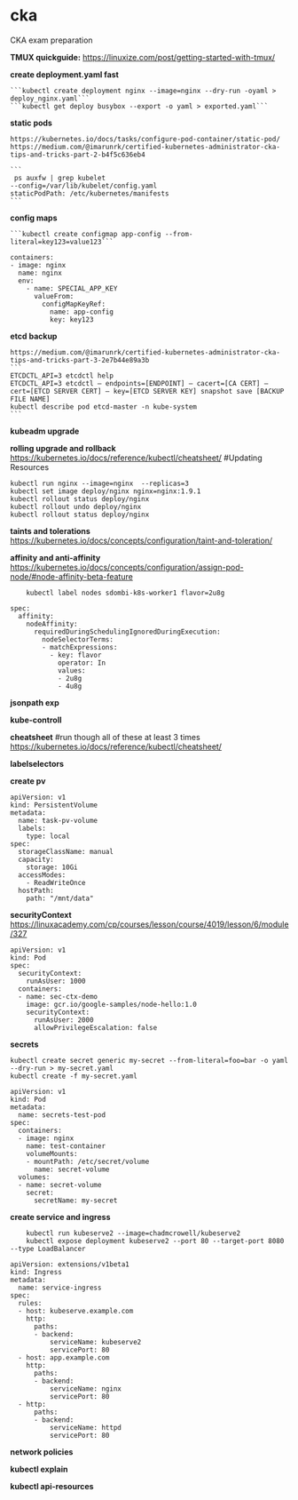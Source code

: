 # cka
CKA exam preparation

**TMUX quickguide:** https://linuxize.com/post/getting-started-with-tmux/

**create deployment.yaml fast**
	
	```kubectl create deployment nginx --image=nginx --dry-run -oyaml > deploy_nginx.yaml```
	```kubectl get deploy busybox --export -o yaml > exported.yaml```

**static pods**

	https://kubernetes.io/docs/tasks/configure-pod-container/static-pod/
	https://medium.com/@imarunrk/certified-kubernetes-administrator-cka-tips-and-tricks-part-2-b4f5c636eb4
	
	```
	 ps auxfw | grep kubelet
	--config=/var/lib/kubelet/config.yaml
	staticPodPath: /etc/kubernetes/manifests
	```
**config maps**
	
	```kubectl create configmap app-config --from-literal=key123=value123```
  ```
  containers:
  - image: nginx
    name: nginx
    env:
      - name: SPECIAL_APP_KEY
        valueFrom:
          configMapKeyRef:
            name: app-config
            key: key123
```
**etcd backup**

	https://medium.com/@imarunrk/certified-kubernetes-administrator-cka-tips-and-tricks-part-3-2e7b44e89a3b
	```
	ETCDCTL_API=3 etcdctl help
	ETCDCTL_API=3 etcdctl — endpoints=[ENDPOINT] — cacert=[CA CERT] — cert=[ETCD SERVER CERT] — key=[ETCD SERVER KEY] snapshot save [BACKUP FILE NAME]
	kubectl describe pod etcd-master -n kube-system
	```
**kubeadm upgrade**



**rolling upgrade and rollback**
	https://kubernetes.io/docs/reference/kubectl/cheatsheet/ #Updating Resources
	
```
kubectl run nginx --image=nginx  --replicas=3
kubectl set image deploy/nginx nginx=nginx:1.9.1
kubectl rollout status deploy/nginx
kubectl rollout undo deploy/nginx
kubectl rollout status deploy/nginx
```
	
**taints and tolerations**
	https://kubernetes.io/docs/concepts/configuration/taint-and-toleration/

**affinity and anti-affinity**
	https://kubernetes.io/docs/concepts/configuration/assign-pod-node/#node-affinity-beta-feature
```
	kubectl label nodes sdombi-k8s-worker1 flavor=2u8g
```
```
spec:
  affinity:
    nodeAffinity:
      requiredDuringSchedulingIgnoredDuringExecution:
        nodeSelectorTerms:
        - matchExpressions:
          - key: flavor
            operator: In
            values:
            - 2u8g
            - 4u8g
```

**jsonpath exp**

**kube-controll**

**cheatsheet**
#run though all of these at least 3 times
https://kubernetes.io/docs/reference/kubectl/cheatsheet/ 


**labelselectors**

**create pv**
```
apiVersion: v1
kind: PersistentVolume
metadata:
  name: task-pv-volume
  labels:
    type: local
spec:
  storageClassName: manual
  capacity:
    storage: 10Gi
  accessModes:
    - ReadWriteOnce
  hostPath:
    path: "/mnt/data"
```

**securityContext**
	https://linuxacademy.com/cp/courses/lesson/course/4019/lesson/6/module/327
	
```
apiVersion: v1
kind: Pod
spec:
  securityContext:
    runAsUser: 1000
  containers:
  - name: sec-ctx-demo
    image: gcr.io/google-samples/node-hello:1.0
    securityContext:
      runAsUser: 2000
      allowPrivilegeEscalation: false
```

**secrets**
```
kubectl create secret generic my-secret --from-literal=foo=bar -o yaml --dry-run > my-secret.yaml
kubectl create -f my-secret.yaml
```

```
apiVersion: v1
kind: Pod
metadata:
  name: secrets-test-pod
spec:
  containers:
  - image: nginx
    name: test-container
    volumeMounts:
    - mountPath: /etc/secret/volume
      name: secret-volume
  volumes:
  - name: secret-volume
    secret:
      secretName: my-secret
```


**create service and ingress**

```
	kubectl run kubeserve2 --image=chadmcrowell/kubeserve2
	kubectl expose deployment kubeserve2 --port 80 --target-port 8080 --type LoadBalancer

apiVersion: extensions/v1beta1
kind: Ingress
metadata:
  name: service-ingress
spec:
  rules:
  - host: kubeserve.example.com
    http:
      paths:
      - backend:
          serviceName: kubeserve2
          servicePort: 80
  - host: app.example.com
    http:
      paths:
      - backend:
          serviceName: nginx
          servicePort: 80
  - http:
      paths:
      - backend:
          serviceName: httpd
          servicePort: 80
```

**network policies**

**kubectl explain**

**kubectl api-resources**
